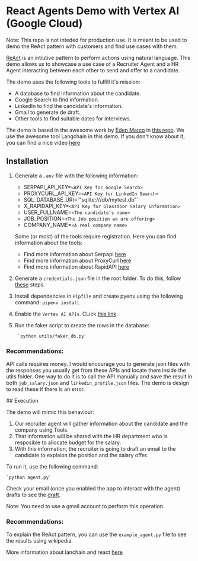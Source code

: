 # React Agents Demo with Vertex AI (Google Cloud)

Note: This repo is not inteded for production use. It is meant to be used to demo the ReAct pattern with customers and find use cases with them. 

[ReAct](https://react-lm.github.io/) is an intiutive pattern to perform actions using natural language. This demo allows us to showcase a use case of a Recruiter Agent and a HR Agent interacting between each other to send and offer to a candidate.

The demo uses the following tools to fulfill it's mission:
- A database to find information about the candidate.
- Google Search to find information.
- LinkedIn to find the candidate's information.
- Gmail to generate de draft.
- Other tools to find suitable dates for interviews.

The demo is based in the awesome work by [Eden Marco](https://github.com/g-emarco) in [this repo](https://github.com/g-emarco/llm-agnets).
We use the awesome tool Langchain in this demo. If you don't know about it, you can find a nice video [here](https://www.youtube.com/watch?v=kYRB-vJFy38)

## Installation

1. Generate a `.env` file with the following information:
    - SERPAPI_API_KEY=`<API Key for Google Search>` 
    - PROXYCURL_API_KEY=`<API Key for LinkedIn Search>` 
    - SQL_DATABASE_URI=`"sqlite:///db/mytest.db"``
    - X_RAPIDAPI_KEY=`<API Key for Glassdoor Salary information>`
    - USER_FULLNAME=`<The candidate's name>`
    - JOB_POSITION=`<The Job position we are offering>`
    - COMPANY_NAME=`<A real company name>`

    Some (or most) of the tools require registration. Here you can find information about the tools:
    - Find more information about Serpapi [here](https://serpapi.com/)
    - Find more information about ProxyCurl [here](https://nubela.co/proxycurl/)
    - Find more information about RapidAPI [here](https://rapidapi.com/hub)

2. Generate a `credentials.json` file in the root folder. To do this, follow [these](https://developers.google.com/workspace/guides/create-credentials) steps.
3. Install dependencies in `Pipfile` and create pyenv  using the following command:
    `pipenv install`
4. Enable the `Vertex AI APIs`. CLick [this link](https://console.cloud.google.com/flows/enableapi?apiid=aiplatform.googleapis.com&_ga=2.183293856.707738149.1700668049-1789233788.1700133640&_gac=1.258834040.1700648608.Cj0KCQiA6vaqBhCbARIsACF9M6kWo-jRmFyoZcXyWAvgIz_GP4p8eWz7svb_u1GIdAphPhQHa8Kviq4aAlOwEALw_wcB).
5. Run the faker script to create the rows in the database:

        `python utils/faker_db.py`

### Recommendations:

API calls requires money. I would encourage you to generate json files with the responses you usually get from these APIs and locate them inside the utils folder. One way to do it is to call the API manually and save the result in both `job_salary.json` and `linkedin_profile.json` files. The demo is design to read these if there is an error.

## Execution

The demo will mimic this behaviour:

1. Our recruiter agent will gather information about the candidate and the company using Tools. 
2. That information will be shared with the HR department who is resposible to allocate budget for the salary.
3. With this information, the recruiter is going to draft an email to the candidate to explaion the position and the salary offer.

To run it, use the following command:

    `python agent.py`

Check your email (once you enabled the app to interact with the agent) drafts to see the [draft](https://mail.google.com/mail/u/1/#drafts).

Note: You need to use a gmail account to perform this operation.

### Recommendations:

To explain the ReAct pattern, you can use the `example_agent.py` file to see the results using wikipedia. 

More information about lanchain and react [here](https://python.langchain.com/docs/modules/agents/agent_types/react)








